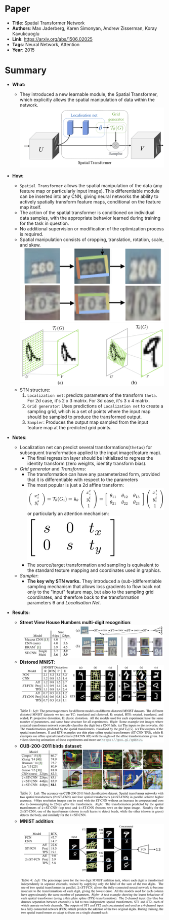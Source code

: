 # Paper

* **Title**: Spatial Transformer Network
* **Authors**: Max Jaderberg, Karen Simonyan, Andrew Zisserman, Koray Kavukcuoglu
* **Link**: https://arxiv.org/abs/1506.02025
* **Tags**: Neural Network, Attention
* **Year**: 2015

# Summary

* **What:**
  * They introduced a new learnable module, the Spatial Transformer, which explicitly allows the spatial manipulation of data within the network.
  ![STN](images/STN/stn.png?raw=true "STN")

* **How:**
   * `Spatial Transformer` allows the spatial manipulation of the data (any feature map or particularly input image). This differentiable module can be inserted into any CNN, giving neural networks the ability to actively spatially transform feature maps, conditional on the feature map itself.
   * The action of the spatial transformer is conditioned on individual data samples, with the appropriate behavior learned during training for the task in question.
   * No additional supervision or modification of the optimization process is required.
   * Spatial manipulation consists of cropping, translation, rotation, scale, and skew.
   ![Example](images/STN/stn_example2.png?raw=true "Example") ![Example2](images/STN/stn_example.png?raw=true "Example2")
   * STN structure:
        1. `Localization net`: predicts parameters of the transform `theta`. For 2d case, it's 2 x 3 matrix. For 3d case, it's 3 x 4 matrix.
        2. `Grid generator`: Uses predictions of `Localization net` to create a sampling grid, which is a set of points where the input map should be sampled to produce the transformed output.
        3. `Sampler`: Produces the output map sampled from the input feature map at the predicted grid points.
    
* **Notes**:
    * Localization net can predict several transformations(`thetas`) for subsequent transformation applied to the input image(feature map).  
        * The final regression layer should be initialized to regress the identity transform (zero weights, identity transform bias).
    * *Grid generator* and *Transforms*: 
        * The transformation can have any parameterized form, provided that it is differentiable with respect to the parameters
        * The most popular is just a 2d affine transform: \
         ![2dAffine](images/STN/stn_2d_spatial_transform.png?raw=true "2D Affine Transform") 
         or particularly an attention mechanism: \
          ![Attention](images/STN/stn_attention_thetas.png?raw=true "Attention")  
        * The source/target transformation and sampling is equivalent to the standard texture mapping and coordinates used in graphics.
    * *Sampler*:
        * **The key why STN works.** They introduced a (sub-)differentiable sampling mechanism that allows loss gradients to flow back not only to the "input" feature map, but also to the sampling grid coordinates, and therefore back to the transformation parameters θ and *Localisation Net*.
              
     
* **Results:**
    * **Street View House Numbers multi-digit recognition**:
      ![SVHN Results](images/STN/stn_svhn_results.png?raw=true   "SVHN Results")
    * **Distored MNIST**:
      ![Distorted MNIST Results](images/STN/stn_distored_mnist_results.png?raw=true "Distorted MNIST")
    * **CUB-200-2011 birds dataset**:
      ![Birds Classification Results](images/STN/stn_birds_results.png?raw=true "Birds Classification Results")
    * **MNIST addition**:
      ![MNIST addition Results](images/STN/stn_mnist_addition_results.png?raw=true "MNIST addition Results")  
